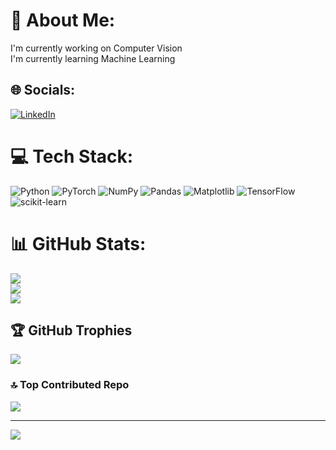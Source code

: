 # 💫 About Me:
I'm currently working on Computer Vision <br>I'm currently learning Machine Learning


## 🌐 Socials:
[![LinkedIn](https://img.shields.io/badge/LinkedIn-%230077B5.svg?logo=linkedin&logoColor=white)](https://linkedin.com/in/linkedin.com/in/mohammed-ishaq-1a83872ab) 

# 💻 Tech Stack:
![Python](https://img.shields.io/badge/python-3670A0?style=for-the-badge&logo=python&logoColor=ffdd54) ![PyTorch](https://img.shields.io/badge/PyTorch-%23EE4C2C.svg?style=for-the-badge&logo=PyTorch&logoColor=white) ![NumPy](https://img.shields.io/badge/numpy-%23013243.svg?style=for-the-badge&logo=numpy&logoColor=white) ![Pandas](https://img.shields.io/badge/pandas-%23150458.svg?style=for-the-badge&logo=pandas&logoColor=white) ![Matplotlib](https://img.shields.io/badge/Matplotlib-%23ffffff.svg?style=for-the-badge&logo=Matplotlib&logoColor=black) ![TensorFlow](https://img.shields.io/badge/TensorFlow-%23FF6F00.svg?style=for-the-badge&logo=TensorFlow&logoColor=white) ![scikit-learn](https://img.shields.io/badge/scikit--learn-%23F7931E.svg?style=for-the-badge&logo=scikit-learn&logoColor=white)
# 📊 GitHub Stats:
![](https://github-readme-stats.vercel.app/api?username=IshaqAhmed02&theme=dark&hide_border=false&include_all_commits=true&count_private=false)<br/>
![](https://github-readme-streak-stats.herokuapp.com/?user=IshaqAhmed02&theme=dark&hide_border=false)<br/>
![](https://github-readme-stats.vercel.app/api/top-langs/?username=IshaqAhmed02&theme=dark&hide_border=false&include_all_commits=true&count_private=false&layout=compact)

## 🏆 GitHub Trophies
![](https://github-profile-trophy.vercel.app/?username=IshaqAhmed02&theme=radical&no-frame=false&no-bg=false&margin-w=4)

### 🔝 Top Contributed Repo
![](https://github-contributor-stats.vercel.app/api?username=IshaqAhmed02&limit=5&theme=dark&combine_all_yearly_contributions=true)

---
[![](https://visitcount.itsvg.in/api?id=IshaqAhmed02&icon=0&color=0)](https://visitcount.itsvg.in)

<!-- Proudly created with GPRM ( https://gprm.itsvg.in ) -->
